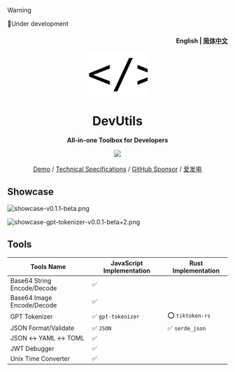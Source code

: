 > [!WARNING]
> 🚧Under development

<h4 align="right"><strong>English</strong> | <a href="./README_CN.md">简体中文</a></h4>
<p align="center">
    <img src=./src/icons/logo.svg width=138/>
</p>
<h1 align="center">DevUtils</h1>
<p align="center"><strong>All-in-one Toolbox for Developers</strong></p>
<div align="center">
<img src="https://hits.siyue.best/v1/hits?url=https://github.com/AprilNEA/DevUtils&bgRight=000&bgLeft=000&border=square" />

</div>

<div align="center">

[Demo](https://utils.sku.moe) / [Technical Specifications](https://manual.sku.moe/project/devutils) / [GitHub Sponsor](https://github.com/sponsors/AprilNEA) / [爱发电](https://afdian.net/a/aprilnea)

</div>

## Showcase

![showcase-v0.1.1-beta.png](https://s2.loli.net/2023/12/22/R5gLHlsfchtMETC.png)

![showcase-gpt-tokenizer-v0.0.1-beta+2.png](https://s2.loli.net/2023/12/18/9jxAtUDQFYagZRn.png)

## Tools

| Tools Name                  | JavaScript Implementation          | Rust Implementation             |
|-----------------------------|------------------------------------|---------------------------------|
| Base64 String Encode/Decode | :white_check_mark:                 |                                 |
| Base64 Image Encode/Decode  | :white_check_mark:                 |                                 |
| GPT Tokenizer               | :white_check_mark: `gpt-tokenizer` | :o: `tiktoken-rs`               |
| JSON Format/Validate        | :white_check_mark: `JSON`          | :white_check_mark: `serde_json` |
| JSON ↔ YAML ↔ TOML          | :white_check_mark:                 |                                 |
| JWT Debugger                | :white_check_mark:                 |                                 |
| Unix Time Converter         | :white_check_mark:                 |                                 |

